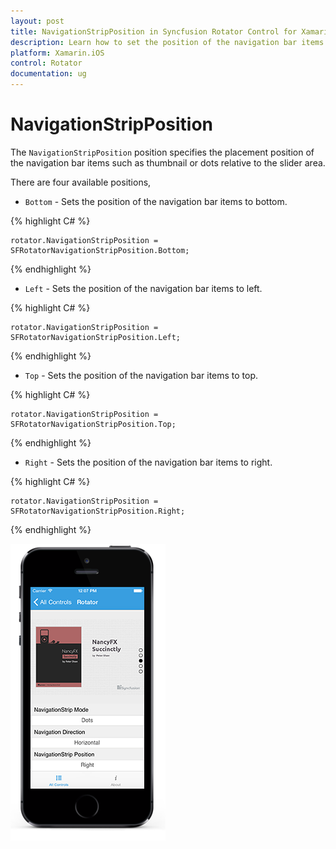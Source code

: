 ```yaml
---
layout: post
title: NavigationStripPosition in Syncfusion Rotator Control for Xamarin.iOS 
description: Learn how to set the position of the navigation bar items in Rotator control
platform: Xamarin.iOS
control: Rotator
documentation: ug
---
```


# NavigationStripPosition

The `NavigationStripPosition` position specifies the placement position of the navigation bar items such as thumbnail or dots relative to the slider area. 

There are four available positions,

* `Bottom` - Sets the position of the navigation bar items to bottom.

{% highlight C# %}

	rotator.NavigationStripPosition = SFRotatorNavigationStripPosition.Bottom;

{% endhighlight %}

* `Left` - Sets the position of the navigation bar items to left.

{% highlight C# %}

	rotator.NavigationStripPosition = SFRotatorNavigationStripPosition.Left;

{% endhighlight %}

* `Top` - Sets the position of the navigation bar items to top.

{% highlight C# %}

	rotator.NavigationStripPosition = SFRotatorNavigationStripPosition.Top;

{% endhighlight %}

* `Right` - Sets the position of the navigation bar items to right.

{% highlight C# %}

	rotator.NavigationStripPosition = SFRotatorNavigationStripPosition.Right;

{% endhighlight %}

![](images/tabstrip.png)